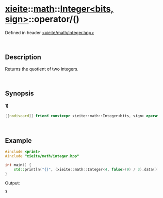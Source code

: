 # [xieite](../../../../../xieite.md)\:\:[math](../../../../../math.md)\:\:[Integer<bits, sign>](../../../../integer.md)\:\:operator/\(\)
Defined in header [<xieite/math/integer.hpp>](../../../../../../../include/xieite/math/integer.hpp)

&nbsp;

## Description
Returns the quotient of two integers.

&nbsp;

## Synopsis
#### 1)
```cpp
[[nodiscard]] friend constexpr xieite::math::Integer<bits, sign> operator/(xieite::math::Integer<bits, sign> dividend, xieite::math::Integer<bits, sign> divisor) noexcept;
```

&nbsp;

## Example
```cpp
#include <print>
#include "xieite/math/integer.hpp"

int main() {
    std::println("{}", (xieite::math::Integer<4, false>(9) / 3).data());
}
```
Output:
```
3
```
